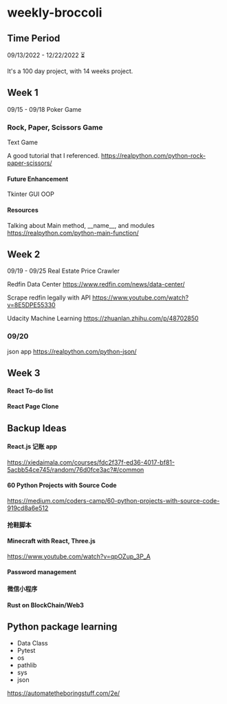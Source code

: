 # weekly-broccoli

## Time Period

09/13/2022 - 12/22/2022 ⏳

It's a 100 day project, with 14 weeks project.

## Week 1

09/15 - 09/18
Poker Game

### Rock, Paper, Scissors Game

Text Game

A good tutorial that I referenced.
https://realpython.com/python-rock-paper-scissors/

#### Future Enhancement

Tkinter GUI
OOP

#### Resources

Talking about Main method, \_\_name\_\_, and modules
https://realpython.com/python-main-function/

## Week 2

09/19 - 09/25
Real Estate Price Crawler

Redfin Data Center
https://www.redfin.com/news/data-center/

Scrape redfin legally with API
https://www.youtube.com/watch?v=8E5DPE55330

Udacity Machine Learning
https://zhuanlan.zhihu.com/p/48702850

### 09/20

json app
https://realpython.com/python-json/

## Week 3

#### React To-do list
#### React Page Clone

## Backup Ideas

#### React.js 记账 app

https://xiedaimala.com/courses/fdc2f37f-ed36-4017-bf81-5acbb54ce745/random/76d0fce3ac?#/common

#### 60 Python Projects with Source Code

https://medium.com/coders-camp/60-python-projects-with-source-code-919cd8a6e512

#### 抢鞋脚本

#### Minecraft with React, Three.js

https://www.youtube.com/watch?v=qpOZup_3P_A

#### Password management

#### 微信小程序

#### Rust on BlockChain/Web3

## Python package learning
- Data Class
- Pytest
- os
- pathlib
- sys
- json

https://automatetheboringstuff.com/2e/


